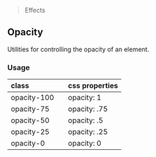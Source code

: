 > Effects

## Opacity

Utilities for controlling the opacity of an element.

### Usage

| class |  | css properties |
|:--|:--|:--|
| opacity-100 |  | opacity: 1 |
| opacity-75 |  | opacity: .75 |
| opacity-50 |  | opacity: .5 |
| opacity-25 |  | opacity: .25 |
| opacity-0 |  | opacity: 0 |
